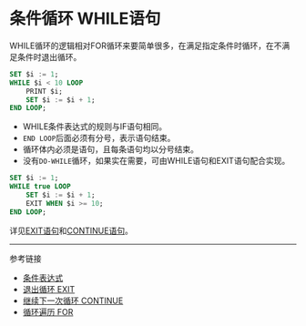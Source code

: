 # 条件循环 WHILE语句
WHILE循环的逻辑相对FOR循环来要简单很多，在满足指定条件时循环，在不满足条件时退出循环。
```sql
SET $i := 1;
WHILE $i < 10 LOOP
    PRINT $i;
    SET $i := $i + 1;
END LOOP;
```
* WHILE条件表达式的规则与IF语句相同。
* `END LOOP`后面必须有分号，表示语句结束。
* 循环体内必须是语句，且每条语句均以分号结束。
* 没有`DO-WHILE`循环，如果实在需要，可由WHILE语句和EXIT语句配合实现。
```sql
SET $i := 1;
WHILE true LOOP
    SET $i := $i + 1;
    EXIT WHEN $i >= 10;
END LOOP;
```
详见[EXIT语句](/pql/exit.md)和[CONTINUE语句](/pql/continue.md)。

---
参考链接

* [条件表达式](/pql/condition.md)
* [退出循环 EXIT](/pql/exit.md)
* [继续下一次循环 CONTINUE](/pql/continue.md)
* [循环遍历 FOR](/pql/for.md)